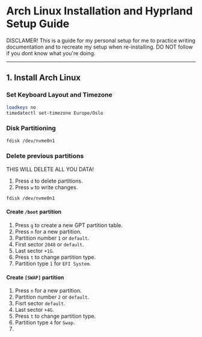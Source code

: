 # **Arch Linux Installation and Hyprland Setup Guide**

DISCLAMER! This is a guide for my personal setup for me to practice writing documentation and to recreate my setup when re-installing. DO NOT follow if you dont know what you're doing.

---

## **1. Install Arch Linux**

### **Set Keyboard Layout and Timezone**
```bash
loadkeys no
timedatectl set-timezone Europe/Oslo
```

### **Disk Partitioning**

```bash
fdisk /dev/nvme0n1
```
### **Delete previous partitions**
THIS WILL DELETE ALL YOU DATA!
1. Press `d` to delete partitions.
2. Press `w` to write changes.

```bash
fdisk /dev/nvme0n1
``` 

#### **Create `/boot` partition**
1. Press `g` to create a new GPT partition table.
2. Press `n` for a new partition.
3. Partition number `1` or `default`.
4. First sector `2048` or `default`.
5. Last sector `+1G`.
6. Press `t` to change partition type.
7. Partition type `1` for `EFI System`.

#### **Create `[SWAP]` partition**
1. Press `n` for a new partition.
2. Partition number `2` or `default`.
3. Fisrt sector `default`.
4. Last sector `+4G`.
5. Press `t` to change partition type.
6. Partition type `4` for `Swap`.
7. 

